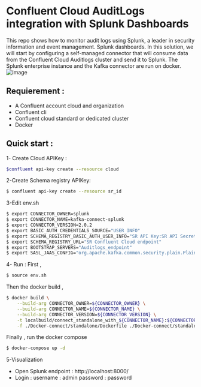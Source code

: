 # Confluent Cloud AuditLogs integration with Splunk Dashboards
This repo shows how to monitor audit logs using Splunk, a leader in security information and event management. 
Splunk dashboards.
In this solution, we will start by configuring a self-managed connector that will consume data from the Confluent Cloud Auditlogs cluster and send it to Splunk.
The Splunk enterprise instance and the Kafka connector are run on docker.
![image](https://user-images.githubusercontent.com/103249046/178685148-052a8ca1-dae5-4ae7-a1c9-a2049a49e7ac.png)

## Requierement :
- A Confluent account cloud and organization
- Confluent cli
- Confluent cloud standard or dedicated cluster
- Docker
## Quick start :

1- Create Cloud APIKey :

```bash
$confluent api-key create --resource cloud
```
2-Create Schema registry APIKey:

```bash
$ confluent api-key create --resource sr_id
```
3-Edit env.sh

```bash
$ export CONNECTOR_OWNER=splunk
$ export CONNECTOR_NAME=kafka-connect-splunk
$ export CONNECTOR_VERSION=2.0.2
$ export BASIC_AUTH_CREDENTIALS_SOURCE="USER_INFO"
$ export SCHEMA_REGISTRY_BASIC_AUTH_USER_INFO="SR API Key:SR API Secret" 
$ export SCHEMA_REGISTRY_URL="SR Confluent Cloud endpoint"
$ export BOOTSTRAP_SERVERS="Auditlogs_endpoint"
$ export SASL_JAAS_CONFIG="org.apache.kafka.common.security.plain.PlainLoginModule required username='Cloud API Key' password='CLoud API Secret';" 
```

4- Run : 
First ,
```bash
$ source env.sh
```
Then the docker build ,
```bash
$ docker build \
    --build-arg CONNECTOR_OWNER=${CONNECTOR_OWNER} \
    --build-arg CONNECTOR_NAME=${CONNECTOR_NAME} \
    --build-arg CONNECTOR_VERSION=${CONNECTOR_VERSION} \
    -t localbuild/connect_standalone_with_${CONNECTOR_NAME}:${CONNECTOR_VERSION} \
    -f ./Docker-connect/standalone/Dockerfile ./Docker-connect/standalone
```
Finally , run the docker compose

```bash
$ docker-compose up -d 
```
5-Visualization
- Open Splunk endpoint : http://localhost:8000/
- Login : 
username : admin password : password
